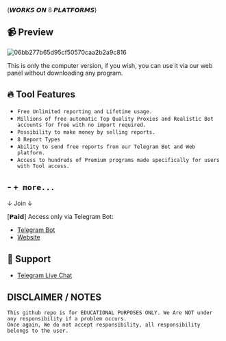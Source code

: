 (𝙒𝙊𝙍𝙆𝙎 𝙊𝙉 8 𝙋𝙇𝘼𝙏𝙁𝙊𝙍𝙈𝙎) 

## 📹 Preview

![06bb277b65d95cf50570caa2b2a9c816](https://github.com/user-attachments/assets/49423b86-7fe2-4fe0-adea-8b85dd3c29b7)

This is only the computer version, if you wish, you can use it via our web panel without downloading any program.

## 🔥 Tool Features
- `Free Unlimited reporting and Lifetime usage.`
- `Millions of free automatic Top Quality Proxies and Realistic Bot accounts for free with no import required.`
- `Possibility to make money by selling reports.`
- `8 Report Types`
- `Ability to send free reports from our Telegram Bot and Web platform.`
- `Access to hundreds of Premium programs made specifically for users with Tool access.`
## - `+ more...`

↓ Join​ ↓

[𝗣𝗮𝗶𝗱] Access only via Telegram Bot: 

- [Telegram Bot](https://tinyurl.com/3h5rv2pt)
- [Website](https://tinyurl.com/58kp7uea)


## 🧰 Support

- [Telegram Live Chat](https://tinyurl.com/y4rm62ra)

## **DISCLAIMER / NOTES**

```console
This github repo is for EDUCATIONAL PURPOSES ONLY. We Are NOT under any responsibility if a problem occurs.
Once again, We do not accept responsibility, all responsibility belongs to the user.
